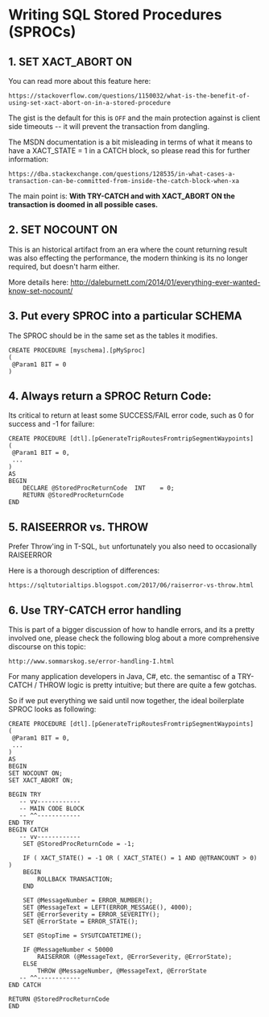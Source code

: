 # Writing SQL Stored Procedures (SPROCs)

## 1. SET XACT_ABORT ON

You can read more about this feature here:
```
https://stackoverflow.com/questions/1150032/what-is-the-benefit-of-using-set-xact-abort-on-in-a-stored-procedure
```
The gist is the default for this is `OFF` and the main protection against is client side timeouts -- it will prevent the transaction from dangling.

The MSDN documentation is a bit misleading in terms of what it means to have a XACT_STATE = 1 in a CATCH block, so please read this for further information:
```
https://dba.stackexchange.com/questions/128535/in-what-cases-a-transaction-can-be-committed-from-inside-the-catch-block-when-xa
```
The main point is: **With TRY-CATCH and with XACT_ABORT ON the transaction is doomed in all possible cases.**

## 2. SET NOCOUNT ON

This is an historical artifact from an era where the count returning result was also effecting the performance, the modern thinking is its no longer required, but doesn't harm either.

More details here:
http://daleburnett.com/2014/01/everything-ever-wanted-know-set-nocount/

## 3. Put every SPROC into a particular SCHEMA

The SPROC should be in the same set as the tables it modifies.

```
CREATE PROCEDURE [myschema].[pMySproc]    
(    
 @Param1 BIT = 0
) 
```

## 4. Always return a SPROC Return Code:

Its critical to return at least some SUCCESS/FAIL error code, such as 0 for success and -1 for failure:

```
CREATE PROCEDURE [dtl].[pGenerateTripRoutesFromtripSegmentWaypoints]    
(    
 @Param1 BIT = 0,    
 ...
)    
AS    
BEGIN   
    DECLARE @StoredProcReturnCode  INT    = 0;
    RETURN @StoredProcReturnCode    
END  
```

## 5. RAISEERROR vs. THROW
Prefer Throw'ing in T-SQL, `but` unfortunately you also need to occasionally RAISEERROR

Here is a thorough description of differences:
```
https://sqltutorialtips.blogspot.com/2017/06/raiserror-vs-throw.html
```



## 6. Use TRY-CATCH error handling
This is part of a bigger discussion of how to handle errors, and its a pretty involved one, please check the following blog about a more comprehensive discourse on this topic:

```
http://www.sommarskog.se/error-handling-I.html
```
For many application developers in Java, C#, etc. the semantisc of a TRY-CATCH / THROW logic is pretty intuitive; but there are quite a few gotchas.

So if we put everything we said until now together, the ideal boilerplate SPROC looks as following:

```
CREATE PROCEDURE [dtl].[pGenerateTripRoutesFromtripSegmentWaypoints]    
(    
 @Param1 BIT = 0,    
 ...
)    
AS    
BEGIN    
SET NOCOUNT ON;    
SET XACT_ABORT ON;    
  
BEGIN TRY
   -- vv------------
   -- MAIN CODE BLOCK
   -- ^^------------ 
END TRY
BEGIN CATCH
   -- vv------------
    SET @StoredProcReturnCode = -1;    
    
    IF ( XACT_STATE() = -1 OR ( XACT_STATE() = 1 AND @@TRANCOUNT > 0) )    
    BEGIN    
        ROLLBACK TRANSACTION;    
    END   
    
    SET @MessageNumber = ERROR_NUMBER();    
    SET @MessageText = LEFT(ERROR_MESSAGE(), 4000);    
    SET @ErrorSeverity = ERROR_SEVERITY();    
    SET @ErrorState = ERROR_STATE();    
    
    SET @StopTime = SYSUTCDATETIME();    
    
    IF @MessageNumber < 50000    
        RAISERROR (@MessageText, @ErrorSeverity, @ErrorState);    
    ELSE    
        THROW @MessageNumber, @MessageText, @ErrorState   
   -- ^^------------ 
END CATCH

RETURN @StoredProcReturnCode    
END  
```





